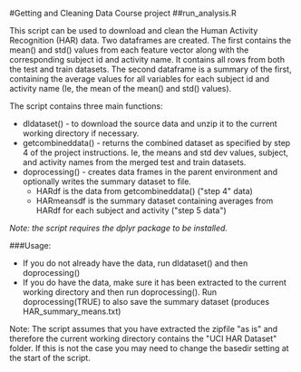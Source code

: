 #Getting and Cleaning Data Course project 
##run_analysis.R

This script can be used to download and clean the Human Activity Recognition (HAR) data.
Two dataframes are created. The first contains the mean() and std() values from each feature vector
along with the corresponding subject id and activity name. It contains all rows from both the test
and train datasets. 
The second dataframe is a summary of the first, containing the average values for all variables for
each subject id and activity name (Ie, the mean of the mean() and std() values).

The script contains three main functions:
* dldataset() - to download the source data and unzip it to the current working directory if necessary.         
* getcombineddata() - returns the combined dataset as specified by step 4
of the project instructions. Ie, the means and std dev
values, subject, and activity names from the merged test 
and train datasets.
* doprocessing() - creates data frames in the parent environment and optionally writes the summary dataset to file.
  + HARdf is the data from getcombineddata() ("step 4" data)
  + HARmeansdf is the summary dataset containing averages from HARdf for each subject and activity ("step 5 data")

_Note: the script requires the dplyr package to be installed._

###Usage: 
* If you do not already have the data, run dldataset() and then doprocessing()
* If you do have the data, make sure it has been extracted to the current working 
directory and then run doprocessing(). Run doprocessing(TRUE) to also save the summary 
dataset (produces HAR_summary_means.txt)

Note: The script assumes that you have extracted the zipfile "as is" and therefore the
current working directory contains the "UCI HAR Dataset" folder. If this is not the 
case you may need to change the basedir setting at the start of the script.
